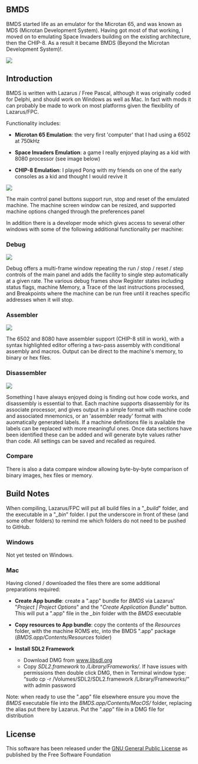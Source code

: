 ## BMDS

BMDS started life as an emulator for the Microtan 65, and was known as MDS (Microtan Development System). Having got most of that working, I moved on to emulating Space Invaders building on the existing architecture, then the CHIP-8. As a result it became BMDS (Beyond the Microtan Development System)!.

![](images/bmds.jpg)

## Introduction

BMDS is written with Lazarus / Free Pascal, although it was originally coded for Delphi, and should work on Windows as well as Mac. In fact with mods it can probably be made to work on most platforms given the flexibility of Lazarus/FPC.

Functionality includes:

- **Microtan 65 Emulation**: the very first 'computer' that I had using a 6502 at 750kHz

- **Space Invaders Emulation**: a game I really enjoyed playing as a kid with 8080 processor (see image below)

- **CHIP-8 Emulation**: I played Pong with my friends on one of the early consoles as a kid and thought I would revive it

![](images/main.jpg)

The main control panel buttons support run, stop and reset of the emulated machine. The machine screen window can be resized, and supported machine options changed through the preferences panel

In addition there is a developer mode which gives access to several other windows with some of the following additional functionality per machine:

### Debug

![](images/debug.jpg)

Debug offers a multi-frame window repeating the run / stop / reset / step controls of the main panel and adds the facility to single step automatically at a given rate. The various debug frames show Register states including status flags, machine Memory, a Trace of the last instructions processed, and Breakpoints where the machine can be run free until it reaches specific addresses when it will stop.

### Assembler

![](images/assembler.jpg)

The 6502 and 8080 have assembler support (CHIP-8 still in work), with a syntax highlighted editor offering a two-pass assembly with conditional assembly and macros. Output can be direct to the machine's memory, to binary or hex files. 

### Disassembler

![](images/disassembler.jpg)

Something I have always enjoyed doing is finding out how code works, and disassembly is essential to that. Each machine supports disassembly for its associate processor, and gives output in a simple format with machine code and associated mnemonics, or an 'assembler ready' format with auomatically generated labels. If a machine definitions file is available the labels can be replaced with more meaningful ones. Once data sections have been identified these can be added and will generate byte values rather than code. All settings can be saved and recalled as required.

### Compare

There is also a data compare window allowing byte-by-byte comparison of binary images, hex files or memory.

## Build Notes

When compiling, Lazarus/FPC will put all build files in a "*_build*" folder, and the executable in a "*_bin*" folder. I put the underscore in front of these (and some other folders) to remind me which folders do not need to be pushed to GitHub.

### Windows

Not yet tested on Windows.

### Mac

Having cloned / downloaded the files there are some additional preparations required:

- **Create App bundle**: create a ".app" bundle for *BMDS* via Lazarus' "*Project | Project Options*" and the "*Create Application Bundle*" button. This will put a ".app" file in the *_bin* folder with the *BMDS* executable

- **Copy resources to App bundle**: copy the contents of the *Resources* folder, with the machine ROMS etc, into the BMDS ".app" package (*BMDS.app/Contents/Resources* folder)

- **Install SDL2 Framework**
  - Download DMG from www.libsdl.org
  - Copy *SDL2.framework* to */Library/Frameworks/*. If have issues with permissions then double click DMG, then in Terminal window type:
    “sudo cp -r /Volumes/SDL2/SDL2.framework /Library/Frameworks/“ with admin password

Note: when ready to use the ".app" file elsewhere ensure you move the *BMDS* executable file into the *BMDS.app/Contents/MacOS/* folder, replacing the alias put there by Lazarus. Put the ".app" file in a DMG file for distribution

## License

This software has been released under the [GNU General Public License](https://www.gnu.org/licenses/) as published by the Free Software Foundation

